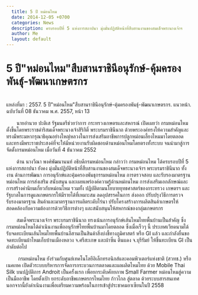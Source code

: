 ```yaml
---
  title: 5 ปี หม่อนไหม
  date: 2014-12-05 +0700		  
  categories: News		
  description: ครบรอบปีที่ 5 แห่งการสถาปนา มุ่งมั่นปฏิบัติหน้าที่สืบสานงานของสมเด็จพระนางเจ้าฯ
  author: Me		 
  layout: default
---
```



# 5 ปี"หม่อนไหม"สืบสานราชินีอนุรักษ์-คุ้มครองพันธุ์-พัฒนาเกษตรกร  
<br>
แหล่งที่มา : 2557. 5 ปี"หม่อนไหม"สืบสานราชินีอนุรักษ์-คุ้มครองพันธุ์-พัฒนาเกษตรกร. แนวหน้า. ฉบับวันที่ 08 ธันวาคม พ.ศ. 2557, หน้า 13
<br>
<p> &emsp;&emsp;นายอำนวย ปะติเส รัฐมนตรีช่วยว่าการ กระทรวงเกษตรและสหกรณ์ เปิดเผยว่า กรมหม่อนไหมตั้งขึ้นโดยพระราชดำริสมเด็จพระนางเจ้าสิริกิติ์ พระบรมราชินีนาถ ด้วยพระองค์ทรงให้ความสำคัญและทรงมีพระมหากรุณาธิคุณอย่างใหญ่หลวงในการส่งเสริมอาชีพการปลูกหม่อนเลี้ยงไหมมาโดยตลอด และทรงมีพระราชประสงค์ที่จะให้มีหน่วยงานรับผิดชอบด้านหม่อนไหมโดยตรงทั้งระบบ จนนำมาสู่การจัดตั้งกรมหม่อนไหม เมื่อวันที่ 4 ธันวาคม 2552</p>

<p> &emsp;&emsp;ด้าน นางวีณา พงศ์พัฒนานนท์ อธิบดีกรมหม่อนไหม กล่าวว่า กรมหม่อนไหม ได้ครบรอบปีที่ 5 แห่งการสถาปนา ยังคง มุ่งมั่นปฏิบัติหน้าที่สืบสานงานของสมเด็จพระนางเจ้าฯ พระบรมราชินีนาถ ทั้งงาน ด้านการพัฒนา การอนุรักษ์และคุ้มครองพันธุกรรมหม่อนไหม การตรวจสอบ และรับรองมาตรฐานหม่อนไหม การส่งเสริม สนับสนุน และเผยแพร่องค์ความรู้ด้านหม่อนไหม การส่งเสริมเอกลักษณ์และการสร้างค่านิยมเกี่ยวกับหม่อนไหม รวมทั้ง ปฏิบัติตามนโยบายยุทธศาสตร์ของกระทรวง เกษตรฯ และรัฐบาลในการดูแลเกษตรกรให้มีรายได้ที่เหมาะสม ลดอุปสรรคในการ ส่งออก ปรับปรุงวิธีการตรวจรับรองมาตรฐาน สินค้าและมาตรฐานการผลิตระดับไร่นา ปรับโครงสร้างการผลิตสินค้าเกษตรให้สอดคล้องกับความต้องการด้วยวิธีการต่างๆ และสนับสนุนให้สหกรณ์ของกลุ่มเกษตรกร </p>

<p> &emsp;&emsp;สมเด็จพระนางเจ้าฯ พระบรมราชินีนาถ ทรงเน้นการอนุรักษ์เส้นไหมไทยพื้นบ้านเป็นสำคัญ ซึ่งกรมหม่อนไหมได้ดำเนินงานเพื่ออนุรักษ์ไทยพื้นบ้านมาโดยตลอด ซึ่งเมื่อเร็วๆ นี้ ประเทศเวียดนามได้รับจดทะเบียนเส้นไหมไทยพื้นบ้านอีสานเป็นสินค้าสิ่งบ่งชี้ทางภูมิศาสตร์ หรือ GI แล้ว และกำลังยื่นขอจดทะเบียนผ้าไหมเก็บบ้านเมืองหลวง จ.ศรีสะเกษ และผ้าซิ่น ตีนแดง จ.บุรีรัมย์ ให้ขึ้นทะเบียน GI เป็นลำดับต่อไป</p>

<p>&emsp;&emsp; กรมหม่อนไหม ยังร่วมกับศูนย์เทคโนโลยีอิเล็กทรอนิกส์และคอมพิวเตอร์แห่งชาติ (สวทช.) หรือ เนคเทค เปิดตัวระบบบริหารการจัดการกระบวนการตลาดและผลผลิตไหมไทย ด้วย Mobile Thai Silk บนปฏิบัติการ Androit เป็นครั้งแรก เพื่อยกระดับศักยภาพ Small Farmer หม่อนไหมสู่ความเป็นมืออาชีพ โดยตั้งเป้า ยกระดับอาชีพเกษตรกรไหมไทย ก้าวไกล สู่ตลาด ด้วยระบบสารสนเทศ นอกจากนี้ยังดำเนินงานเพื่อเตรียมความพร้อมในการเข้าสู่ประชาคมอาเซียนในปี 2558</p>
<br>
<br>
